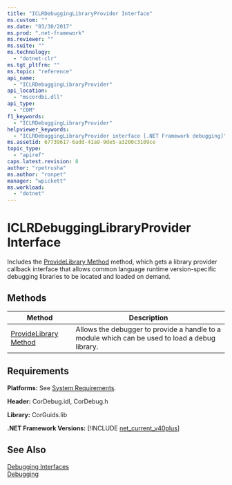 ```yaml
---
title: "ICLRDebuggingLibraryProvider Interface"
ms.custom: ""
ms.date: "03/30/2017"
ms.prod: ".net-framework"
ms.reviewer: ""
ms.suite: ""
ms.technology: 
  - "dotnet-clr"
ms.tgt_pltfrm: ""
ms.topic: "reference"
api_name: 
  - "ICLRDebuggingLibraryProvider"
api_location: 
  - "mscordbi.dll"
api_type: 
  - "COM"
f1_keywords: 
  - "ICLRDebuggingLibraryProvider"
helpviewer_keywords: 
  - "ICLRDebuggingLibraryProvider interface [.NET Framework debugging]"
ms.assetid: 67739617-6add-41a9-9de5-a3200c3109ce
topic_type: 
  - "apiref"
caps.latest.revision: 8
author: "rpetrusha"
ms.author: "ronpet"
manager: "wpickett"
ms.workload: 
  - "dotnet"
---
```

# ICLRDebuggingLibraryProvider Interface
Includes the [ProvideLibrary Method](../../../../docs/framework/unmanaged-api/debugging/iclrdebugginglibraryprovider-providelibrary-method.md) method, which gets a library provider callback interface that allows common language runtime version-specific debugging libraries to be located and loaded on demand.  
  
## Methods  
  
|Method|Description|  
|------------|-----------------|  
|[ProvideLibrary Method](../../../../docs/framework/unmanaged-api/debugging/iclrdebugginglibraryprovider-providelibrary-method.md)|Allows the debugger to provide a handle to a module which can be used to load a debug library.|  
  
## Requirements  
 **Platforms:** See [System Requirements](../../../../docs/framework/get-started/system-requirements.md).  
  
 **Header:** CorDebug.idl, CorDebug.h  
  
 **Library:** CorGuids.lib  
  
 **.NET Framework Versions:** [!INCLUDE [net_current_v40plus](../../../../includes/net-current-v40plus-md.md)]  
  
## See Also  
 [Debugging Interfaces](../../../../docs/framework/unmanaged-api/debugging/debugging-interfaces.md)  
 [Debugging](../../../../docs/framework/unmanaged-api/debugging/index.md)
